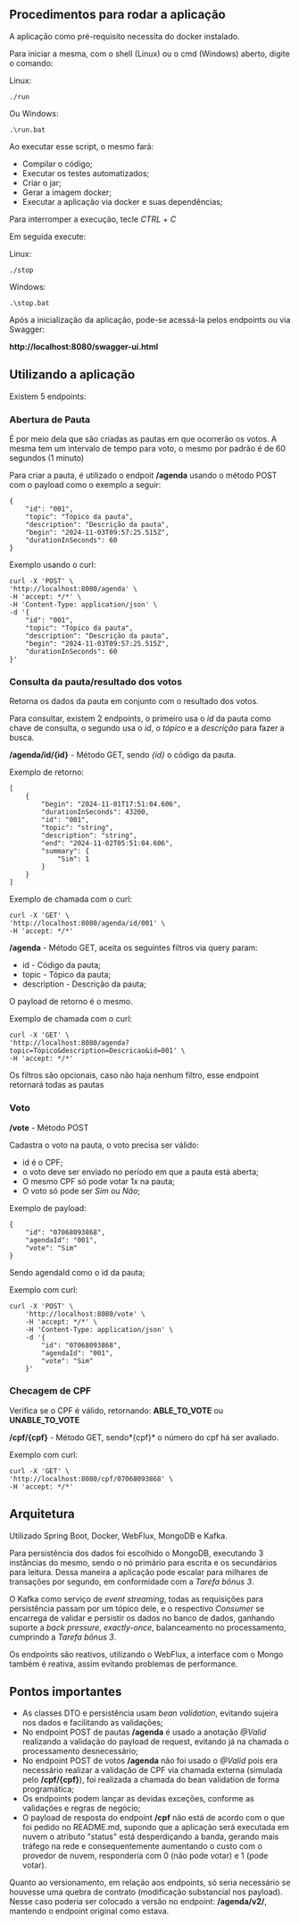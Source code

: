 
## Procedimentos para rodar a aplicação


A aplicação como pré-requisito necessita do docker instalado.

Para iniciar a mesma, com o shell (Linux) ou o cmd (Windows) aberto, digite o comando:

Linux:

    ./run

Ou Windows:

    .\run.bat


Ao executar esse script, o mesmo fará:


* Compilar o código;
* Executar os testes automatizados;
* Criar o jar;
* Gerar a imagem docker;
* Executar a aplicação via docker e suas dependências;

Para interromper a execução, tecle *CTRL* + *C*

Em seguida execute:

Linux:

    ./stop

Windows:

    .\stop.bat

Após a inicialização da aplicação, pode-se acessá-la pelos endpoints ou via Swagger:

**http://localhost:8080/swagger-ui.html**


## Utilizando a aplicação

Existem 5 endpoints:

### Abertura de Pauta

É por meio dela que são criadas as pautas em que ocorrerão os votos. A mesma tem um intervalo de tempo para voto, o mesmo por padrão é de 60 segundos (1 minuto)

Para criar a pauta, é utilizado o endpoit **/agenda** usando o método POST com o payload como o exemplo a seguir:


    {
        "id": "001",
        "topic": "Tópico da pauta",
        "description": "Descrição da pauta",
        "begin": "2024-11-03T09:57:25.515Z",
        "durationInSeconds": 60
    }

Exemplo usando o curl:

    curl -X 'POST' \
    'http://localhost:8080/agenda' \
    -H 'accept: */*' \
    -H 'Content-Type: application/json' \
    -d '{
        "id": "001",
        "topic": "Tópico da pauta",
        "description": "Descrição da pauta",
        "begin": "2024-11-03T09:57:25.515Z",
        "durationInSeconds": 60
    }'


### Consulta da pauta/resultado dos votos

Retorna os dados da pauta em conjunto com o resultado dos votos.

Para consultar, existem 2 endpoints, o primeiro usa o *id* da pauta como chave de consulta, o segundo usa o *id*, o *tópico* e a *descrição* para fazer a busca.


**/agenda/id/{id}** - Método GET, sendo *{id}* o código da pauta.

Exemplo de retorno:

    [
        {
            "begin": "2024-11-01T17:51:04.606",
            "durationInSeconds": 43200,
            "id": "001",
            "topic": "string",
            "description": "string",
            "end": "2024-11-02T05:51:04.606",
            "summary": {
                "Sim": 1
            }
        }
    ]

Exemplo de chamada com o curl:

    curl -X 'GET' \
    'http://localhost:8080/agenda/id/001' \
    -H 'accept: */*'


**/agenda** - Método GET, aceita os seguintes filtros via query param:

* id - Código da pauta;
* topic - Tópico da pauta;
* description - Descrição da pauta;

O payload de retorno é o mesmo.

Exemplo de chamada com o curl:

    curl -X 'GET' \
    'http://localhost:8080/agenda?topic=Tópico&description=Descricao&id=001' \
    -H 'accept: */*'

Os filtros são opcionais, caso não haja nenhum filtro, esse endpoint retornará todas as pautas

### Voto

**/vote** - Método POST

Cadastra o voto na pauta, o voto precisa ser válido:

* id é o CPF;
* o voto deve ser enviado no período em que a pauta está aberta;
* O mesmo CPF só pode votar 1x na pauta;
* O voto só pode ser *Sim* ou *Não*;

Exemplo de payload:

    {
        "id": "07068093868",
        "agendaId": "001",
        "vote": "Sim"
    }

Sendo agendaId como o id da pauta;

Exemplo com curl:

    curl -X 'POST' \
        'http://localhost:8080/vote' \
        -H 'accept: */*' \
        -H 'Content-Type: application/json' \
        -d '{
            "id": "07068093868",
            "agendaId": "001",
            "vote": "Sim"
        }'


### Checagem de CPF

Verifica se o CPF é válido, retornando: **ABLE_TO_VOTE** ou **UNABLE_TO_VOTE**

**/cpf/{cpf}** - Método GET, sendo*{cpf}* o número do cpf há ser avaliado.

Exemplo com curl:

    curl -X 'GET' \
    'http://localhost:8080/cpf/07068093868' \
    -H 'accept: */*'


## Arquitetura

Utilizado Spring Boot, Docker, WebFlux, MongoDB e Kafka.

Para persistência dos dados foi escolhido o MongoDB, executando 3 instâncias do mesmo, sendo o nó primário para escrita e os secundários para leitura. Dessa maneira a aplicação pode escalar para milhares de transações por segundo, em conformidade com a *Tarefa bônus 3*.

O Kafka como serviço de *event streaming*, todas as requisições para persistência passam por um tópico dele, e o respectivo *Consumer* se encarrega de validar e persistir os dados no banco de dados, ganhando suporte a *back pressure*, *exactly-once*, balanceamento no processamento, cumprindo a *Tarefa bônus 3*.

Os endpoints são reativos, utilizando o WebFlux, a interface com o Mongo também é reativa, assim evitando problemas de performance.

## Pontos importantes

* As classes DTO e persistência usam *bean validation*, evitando sujeira nos dados e facilitando as validações;
* No endpoint POST de pautas **/agenda** é usado a anotação *@Valid* realizando a validação do payload de request, evitando já na chamada o processamento desnecessário;
* No endpoint POST de votos **/agenda** não foi usado o *@Valid* pois era necessário realizar a validação de CPF via chamada externa (simulada pelo **/cpf/{cpf}**), foi realizada a chamada do bean validation de forma programática;
* Os endpoints podem lançar as devidas exceções, conforme as validações e regras de negócio;
* O payload de resposta do endpoint **/cpf** não está de acordo com o que foi pedido no README.md, supondo que a aplicação será executada em nuvem o atributo "status" está desperdiçando a banda, gerando mais tráfego na rede e consequentemente aumentando o custo com o provedor de nuvem, responderia com 0 (não pode votar) e 1 (pode votar).


Quanto ao versionamento, em relação aos endpoints, só seria necessário se houvesse uma quebra de contrato (modificação substancial nos payload). Nesse caso poderia ser colocado a versão no endpoint: **/agenda/v2/**, mantendo o endpoint original como estava.

